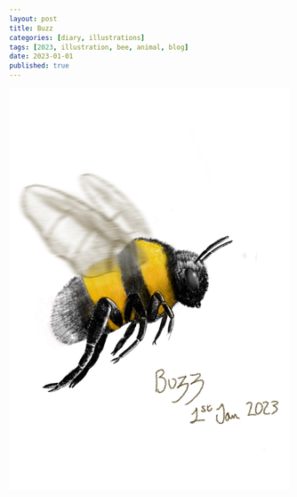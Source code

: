 ```yaml
---
layout: post
title: Buzz
categories: [diary, illustrations] 
tags: [2023, illustration, bee, animal, blog]
date: 2023-01-01
published: true
---
```


![Bee Illustration](/_images/2023-01-01-buzz.jpeg)
